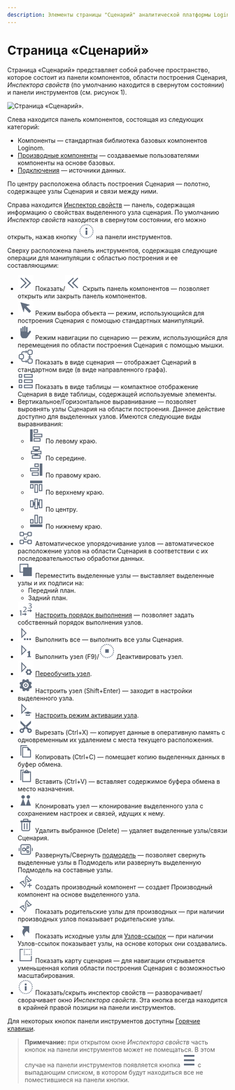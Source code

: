 ```yaml
---
description: Элементы страницы "Сценарий" аналитической платформы Loginom. Основные команды панели инструментов. Инспектор свойств. Стандартная библиотека компонентов Loginom.   
---
```

# Страница «Сценарий»
Страница «Сценарий» представляет собой рабочее пространство, которое состоит из панели компонентов, области построения Сценария, *Инспектора свойств* (по умолчанию находится в свернутом состоянии) и панели инструментов (см. рисунок 1).

![Страница «Сценарий».](./workflow.png)

Cлева находится панель компонентов, состоящая из следующих категорий:

* Компоненты — стандартная библиотека базовых компонентов Loginom.
* [Производные компоненты](./../workflow/derived-component.md) — создаваемые пользователями компоненты на основе базовых.
* [Подключения](./../integration/connections/README.md) — источники данных.

По центру расположена область построения Сценария — полотно, содержащее узлы Сценария и связи между ними.  

Справа находится [Инспектор свойств](./property-inspector.md) — панель, содержащая информацию о свойствах выделенного узла сценария. По умолчанию *Инспектор свойств* находится в свернутом состоянии, его можно открыть, нажав кнопку ![Показать/скрыть инспектор свойств](./../images/icons/common/toolbar-controls/info_default.svg) на панели инструментов.

Сверху расположена панель инструментов, содержащая следующие операции для манипуляции с областью построения и ее составляющими:
* ![](./../images/icons/common/toolbar-controls/arrow-rr_default.svg) Показать/![](./../images/icons/common/toolbar-controls/arrow-ll_default.svg) Скрыть панель компонентов — позволяет открыть или закрыть панель компонентов.
* ![](./../images/icons/common/toolbar-controls/cursor_default.svg) Режим выбора объекта — режим, использующийся для построения Сценария с помощью стандартных манипуляций.
* ![](./../images/icons/common/toolbar-controls/hand_default.svg) Режим навигации по сценарию —  режим, использующийся для перемещения по области построения Сценария с помощью мышки.
* ![](./../images/icons/common/toolbar-controls/workflow_default.svg) Показать в виде сценария — отображает Сценарий  в стандартном виде (в виде направленного графа).
* ![](./../images/icons/common/toolbar-controls/table_default.svg) Показать в виде таблицы — компактное отображение Сценария в виде таблицы, содержащей используемые элементы.
* Вертикальное/Горизонтальное выравнивание — позволяет выровнять узлы Сценария на области построения. Данное действие доступно для выделенных узлов. Имеются следующие виды выравнивания:
    * ![](./../images/icons/common/toolbar-controls/v-align-left_default.svg) По левому краю.
    * ![](./../images/icons/common/toolbar-controls/v-align-center_default.svg) По середине.
    * ![](./../images/icons/common/toolbar-controls/v-align-right_default.svg) По правому краю.
    * ![](./../images/icons/common/toolbar-controls/h-align-top_default.svg) По верхнему краю.
    * ![](./../images/icons/common/toolbar-controls/h-align-center_default.svg) По центру.
    * ![](./../images/icons/common/toolbar-controls/h-align-bottom_default.svg) По нижнему краю.
* ![](./../images/icons/common/toolbar-controls/layout_default.svg) Автоматическое упорядочивание узлов — автоматическое расположение узлов на области Сценария в соответствии с их последовательностью обработки данных.
* ![](./../images/icons/common/toolbar-controls/move-front_default.svg) Переместить выделенные узлы — выставляет выделенные узлы и их подписи на:
  * Передний план.
  * Задний план.
* ![](./../images/icons/common/toolbar-controls/order_default.svg) [Настроить порядок выполнения](./../workflow/workflow-progress-control.md) — позволяет задать собственный порядок выполнения узлов.
* ![](./../images/icons/common/toolbar-controls/run-all_default.svg) Выполнить все — выполнить все узлы Сценария.
* ![](./../images/icons/common/toolbar-controls/run-current_default.svg) Выполнить узел (F9)/![](./../images/icons/common/toolbar-controls/stop_default.svg) Деактивировать узел.
* ![](./../images/icons/common/toolbar-controls/retrain_default.svg) [Переобучить узел](./../workflow/training-processors.md).
* ![](./../images/icons/common/toolbar-controls/setup_default.svg) Настроить узел (Shift+Enter) — заходит в настройки выделенного узла.
* ![](./../images/icons/common/toolbar-controls/batch-mode_default.svg) [Настроить режим активации узла](./../workflow/node-activation-mode.md).
* ![](./../images/icons/common/toolbar-controls/cut_default.svg) Вырезать (Ctrl+X) — копирует данные в оперативную память с одновременным их удалением с места текущего расположения.
* ![](./../images/icons/common/toolbar-controls/copy_default.svg) Копировать (Ctrl+C) — помещает копию выделенных данных в буфер обмена.
* ![](./../images/icons/common/toolbar-controls/paste_default.svg) Вставить (Ctrl+V) — вставляет содержимое буфера обмена в место назначения.
* ![](./../images/icons/common/toolbar-controls/clone_default.svg) Клонировать узел — клонирование выделенного узла с сохранением настроек и связей, идущих к нему.
* ![](./../images/icons/common/toolbar-controls/delete_default.svg) Удалить выбранное (Delete) — удаляет выделенные узлы/связи Сценария.
* ![](./../images/icons/common/toolbar-controls/compose-generic-model_default.svg) Развернуть/Свернуть [подмодель](./../processors/control/supernode.md) — позволяет свернуть выделенные узлы в Подмодель или развернуть выделенную Подмодель на составные узлы.
* ![](./../images/icons/common/toolbar-controls/derive-node_default.svg) Создать производный компонент — создает Производный компонент на основе выделенного узла.
* ![](./../images/icons/common/toolbar-controls/show-derived-nodes_default.svg) Показать родительские узлы для производных — при наличии производных узлов показывает родительские узлы.
* ![](./../images/icons/common/toolbar-controls/show-reference-links_default.svg) Показать исходные узлы для [Узлов-ссылок](./../processors/control/reference-node.md) — при наличии Узлов-ссылок показывает узлы, на основе которых они создавались.
* ![](./../images/icons/common/toolbar-controls/preview_default.svg) Показать карту сценария — для навигации открывается уменьшенная копия области построения Сценария с возможностью масштабирования.
* ![](./../images/icons/common/toolbar-controls/info_default.svg) Показать/скрыть инспектор свойств — разворачивает/сворачивает окно *Инспектора свойств*. Эта кнопка всегда находится в крайней правой позиции на  панели инструментов.

Для некоторых кнопок панели инструментов доступны [Горячие клавиши](./../workflow/hotkeys.md).

> **Примечание:** при открытом окне *Инспектора свойств* часть кнопок на панели инструментов может не помещаться. В этом случае на панели инструментов появляется кнопка ![](./../images/icons/common/toolbar-controls/system-panel-more_default.svg) с выпадающим списком,  в котором будут находиться все не поместившиеся на панели кнопки.